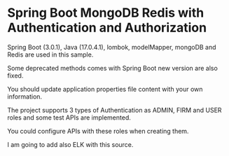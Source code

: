 # Spring Boot MongoDB Redis with Authentication and Authorization

Spring Boot (3.0.1), Java (17.0.4.1), lombok, modelMapper, mongoDB and Redis are used in this sample.

Some deprecated methods comes with Spring Boot new version are also fixed.

You should update application properties file content with your own information.

The project supports 3 types of Authentication as ADMIN, FIRM and USER roles and some test APIs are implemented. 

You could configure APIs with these roles when creating them.

I am going to add also ELK with this source.
